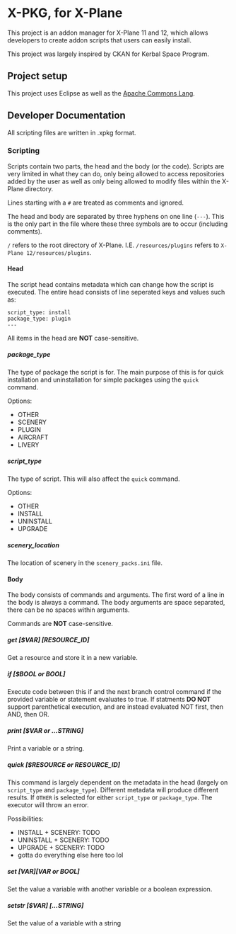 # X-PKG, for X-Plane

This project is an addon manager for X-Plane 11 and 12, which allows developers to create addon scripts that users can easily install.

This project was largely inspired by CKAN for Kerbal Space Program.

## Project setup

This project uses Eclipse as well as the [Apache Commons Lang](https://commons.apache.org/proper/commons-lang/).

## Developer Documentation

All scripting files are written in .xpkg format.

### Scripting

Scripts contain two parts, the head and the body (or the code). Scripts are very limited in what they can do, only being allowed to access repositories added by the user as well as only being allowed to modify files within the X-Plane directory.

Lines starting with a `#` are treated as comments and ignored.

The head and body are separated by three hyphens on one line (`---`). This is the only part in the file where these three symbols are to occur (including comments).

`/` refers to the root directory of X-Plane. I.E. `/resources/plugins` refers to `X-Plane 12/resources/plugins`.

#### Head

The script head contains metadata which can change how the script is executed. The entire head consists of line seperated keys and values such as:

```
script_type: install
package_type: plugin
---
```

All items in the head are **NOT** case-sensitive.

##### package_type

The type of package the script is for. The main purpose of this is for quick installation and uninstallation for simple packages using the `quick` command.

Options:
- OTHER
- SCENERY
- PLUGIN
- AIRCRAFT
- LIVERY

##### script_type

The type of script. This will also affect the `quick` command.

Options:
- OTHER
- INSTALL
- UNINSTALL
- UPGRADE

##### scenery_location

The location of scenery in the `scenery_packs.ini` file.

#### Body

The body consists of commands and arguments. The first word of a line in the body is always a command. The body arguments are space separated, there can be no spaces within arguments.

Commands are **NOT** case-sensitive.

##### get [$VAR] [RESOURCE_ID]

Get a resource and store it in a new variable.

##### if [$BOOL or BOOL]

Execute code between this if and the next branch control command if the provided variable or statement evaluates to true. If statments **DO NOT** support parenthetical execution, and are instead evaluated NOT first, then AND, then OR.

##### print [$VAR or ...STRING]

Print a variable or a string.

##### quick [$RESOURCE or RESOURCE_ID]

This command is largely dependent on the metadata in the head (largely on `script_type` and `package_type`). Different metadata will produce different results. If `OTHER` is selected for either `script_type` or `package_type`. The executor will throw an error.

Possibilities:
- INSTALL + SCENERY: TODO
- UNINSTALL + SCENERY: TODO
- UPGRADE + SCENERY: TODO
- gotta do everything else here too lol

##### set [$VAR] [$VAR or BOOL]

Set the value a variable with another variable or a boolean expression.

##### setstr [$VAR] [...STRING]

Set the value of a variable with a string
